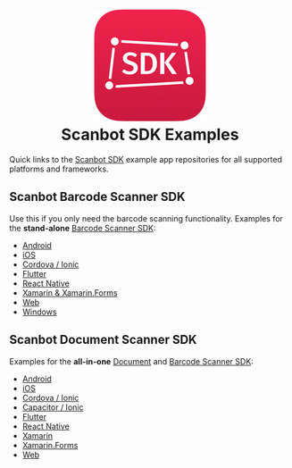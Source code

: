 <h1 align="center">
  <img src="sdk-logo.png"/>
  <br>
  Scanbot SDK Examples
</h1>

Quick links to the [Scanbot SDK](https://scanbot.io) example app repositories for all supported platforms and frameworks.

## Scanbot Barcode Scanner SDK

Use this if you only need the barcode scanning functionality. 
Examples for the **stand-alone** [Barcode Scanner SDK](https://scanbot.io/products/barcode-software/barcode-sdk/):

- [Android](https://github.com/doo/scanbot-barcode-scanner-sdk-example-android)
- [iOS](https://github.com/doo/scanbot-barcode-scanner-sdk-example-ios)
- [Cordova / Ionic](https://github.com/doo/scanbot-barcode-scanner-sdk-example-cordova-ionic)
- [Flutter](https://github.com/doo/scanbot-barcode-scanner-sdk-example-flutter)
- [React Native](https://github.com/doo/scanbot-barcode-scanner-sdk-example-react-native)
- [Xamarin & Xamarin.Forms](https://github.com/doo/scanbot-barcode-scanner-sdk-example-xamarin)
- [Web](https://github.com/doo/scanbot-sdk-example-web)
- [Windows](https://github.com/doo/scanbot-barcode-scanner-sdk-example-windows)


## Scanbot Document Scanner SDK

Examples for the **all-in-one** [Document](https://scanbot.io/products/document-scanning/document-scanner-sdk/) 
and [Barcode Scanner SDK](https://scanbot.io/products/barcode-software/barcode-sdk/):

- [Android](https://github.com/doo/scanbot-sdk-example-android)
- [iOS](https://github.com/doo/scanbot-sdk-example-ios) 
- [Cordova / Ionic](https://github.com/doo/scanbot-sdk-example-ionic)
- [Capacitor / Ionic](https://github.com/doo/scanbot-sdk-example-capacitor-ionic)
- [Flutter](https://github.com/doo/scanbot-sdk-example-flutter)
- [React Native](https://github.com/doo/scanbot-sdk-example-react-native)
- [Xamarin](https://github.com/doo/scanbot-sdk-example-xamarin)
- [Xamarin.Forms](https://github.com/doo/scanbot-sdk-example-xamarin-forms)
- [Web](https://github.com/doo/scanbot-sdk-example-web)
